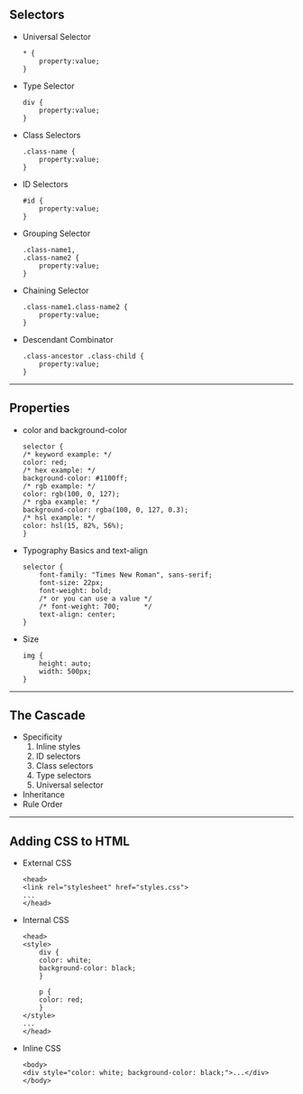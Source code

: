 ## **Selectors**

<ul>
<li>Universal Selector

    * {
        property:value;
    }

</li>
<li>Type Selector

    div {
        property:value;
    }

</li>
<li>Class Selectors

    .class-name {
        property:value;
    }

</li>
<li>ID Selectors

    #id {
        property:value;
    }

</li>
<li>Grouping Selector

    .class-name1,
    .class-name2 {
        property:value;
    }

</li>
<li>Chaining Selector

    .class-name1.class-name2 {
        property:value;
    }

</li>
<li>Descendant Combinator

    .class-ancestor .class-child {
        property:value;
    }

</li>
</ul>

---

## **Properties**

<ul>
<li>color and background-color

    selector {
    /* keyword example: */
    color: red;
    /* hex example: */
    background-color: #1100ff;
    /* rgb example: */
    color: rgb(100, 0, 127);
    /* rgba example: */
    background-color: rgba(100, 0, 127, 0.3);
    /* hsl example: */
    color: hsl(15, 82%, 56%);
    }

</li>
<li>Typography Basics and text-align

    selector {
        font-family: "Times New Roman", sans-serif;
        font-size: 22px;
        font-weight: bold;
        /* or you can use a value */
        /* font-weight: 700;      */
        text-align: center;
    }

</li>
<li>Size

    img {
        height: auto;
        width: 500px;
    }

</li>
</ul>

---

## **The Cascade**

<ul>
<li>
Specificity
<ol>
<li>Inline styles</li>
<li>ID selectors</li>
<li>Class selectors</li>
<li>Type selectors</li>
<li>Universal selector</li>
</ol>
</li>
<li>
Inheritance
</li>
<li>
Rule Order
</li>
</ul>

---

## **Adding CSS to HTML**

<ul>
<li>
External CSS

    <head>
    <link rel="stylesheet" href="styles.css">
    ...
    </head>

</li>
<li>
Internal CSS

    <head>
    <style>
        div {
        color: white;
        background-color: black;
        }

        p {
        color: red;
        }
    </style>
    ...
    </head>

</li>
<li>
Inline CSS

    <body>
    <div style="color: white; background-color: black;">...</div>
    </body>

</li>
</ul>
